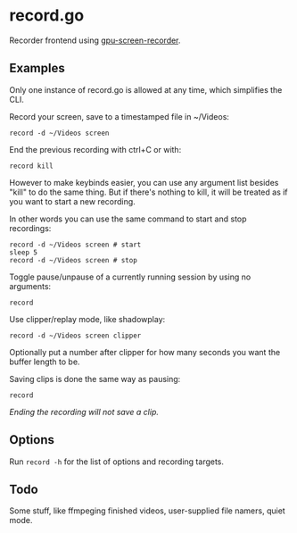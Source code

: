 # record.go

Recorder frontend using [gpu-screen-recorder](https://git.dec05eba.com/gpu-screen-recorder).

## Examples

Only one instance of record.go is allowed at any time, which simplifies the CLI.

Record your screen, save to a timestamped file in ~/Videos:
```
record -d ~/Videos screen
```

End the previous recording with ctrl+C or with:
```
record kill
```
However to make keybinds easier, you can use any argument list besides "kill" to do the same thing.
But if there's nothing to kill, it will be treated as if you want to start a new recording.

In other words you can use the same command to start and stop recordings:
```
record -d ~/Videos screen # start
sleep 5
record -d ~/Videos screen # stop
```

Toggle pause/unpause of a currently running session by using no arguments:
```
record
```

Use clipper/replay mode, like shadowplay:
```
record -d ~/Videos screen clipper
```
Optionally put a number after clipper for how many seconds you want the buffer length to be.

Saving clips is done the same way as pausing:
```
record
```
*Ending the recording will not save a clip.*

## Options

Run `record -h` for the list of options and recording targets.

## Todo

Some stuff, like ffmpeging finished videos, user-supplied file namers, quiet mode.
